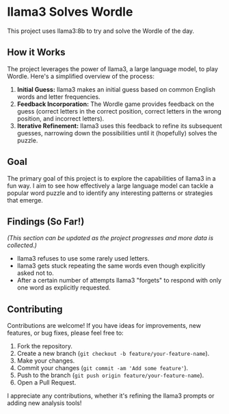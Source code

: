 # llama3 Solves Wordle

This project uses llama3:8b to try and solve the Wordle of the day.

## How it Works

The project leverages the power of llama3, a large language model, to play Wordle. Here's a simplified overview of the process:

1. **Initial Guess:** llama3 makes an initial guess based on common English words and letter frequencies.
2. **Feedback Incorporation:** The Wordle game provides feedback on the guess (correct letters in the correct position, correct letters in the wrong position, and incorrect letters).
3. **Iterative Refinement:** llama3 uses this feedback to refine its subsequent guesses, narrowing down the possibilities until it (hopefully) solves the puzzle.

## Goal

The primary goal of this project is to explore the capabilities of llama3 in a fun way. I aim to see how effectively a large language model can tackle a popular word puzzle and to identify any interesting patterns or strategies that emerge.

## Findings (So Far!)

*(This section can be updated as the project progresses and more data is collected.)*

* llama3 refuses to use some rarely used letters.
* llama3 gets stuck repeating the same words even though explicitly asked not to.
* After a certain number of attempts llama3 "forgets" to respond with only one word as explicitly requested.

## Contributing

Contributions are welcome! If you have ideas for improvements, new features, or bug fixes, please feel free to:

1.  Fork the repository.
2.  Create a new branch (`git checkout -b feature/your-feature-name`).
3.  Make your changes.
4.  Commit your changes (`git commit -am 'Add some feature'`).
5.  Push to the branch (`git push origin feature/your-feature-name`).
6.  Open a Pull Request.

I appreciate any contributions, whether it's refining the llama3 prompts or adding new analysis tools!
